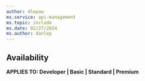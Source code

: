 ```yaml
---
author: dlepow
ms.service: api-management
ms.topic: include
ms.date: 02/27/2024
ms.author: danlep
---
```


## Availability

**APPLIES TO: Developer | Basic | Standard | Premium**
